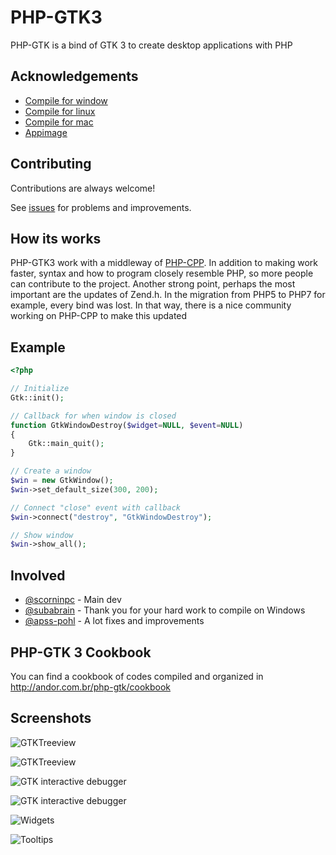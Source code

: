 
# PHP-GTK3

PHP-GTK is a bind of GTK 3 to create desktop applications with PHP

## Acknowledgements

 - [Compile for window](https://github.com/scorninpc/php-gtk3/blob/master/docs/compile-windows.md)
 - [Compile for linux](https://github.com/scorninpc/php-gtk3/blob/master/docs/compile-linux.md)
 - [Compile for mac](https://github.com/scorninpc/php-gtk3/blob/master/docs/compile-mac.md)
 - [Appimage](https://github.com/scorninpc/php-gtk3/blob/master/docs/appimage.md)

## Contributing

Contributions are always welcome!

See [issues](https://github.com/scorninpc/php-gtk3/issues) for problems and improvements.

## How its works

PHP-GTK3 work with a middleway of [PHP-CPP](https://github.com/CopernicaMarketingSoftware/PHP-CPP). In addition to making work faster, syntax and how to program closely resemble PHP, so more people can contribute to the project. Another strong point, perhaps the most important are the updates of Zend.h. In the migration from PHP5 to PHP7 for example, every bind was lost. In that way, there is a nice community working on PHP-CPP to make this updated

## Example

```php
<?php

// Initialize
Gtk::init();

// Callback for when window is closed
function GtkWindowDestroy($widget=NULL, $event=NULL)
{
	Gtk::main_quit();
}

// Create a window
$win = new GtkWindow();
$win->set_default_size(300, 200);

// Connect "close" event with callback
$win->connect("destroy", "GtkWindowDestroy");

// Show window
$win->show_all();
```

## Involved

- [@scorninpc](https://www.github.com/scorninpc) - Main dev
- [@subabrain](https://www.github.com/subabrain) - Thank you for your hard work to compile on Windows
- [@apss-pohl](https://github.com/apss-pohl) - A lot fixes and improvements

## PHP-GTK 3 Cookbook

You can find a cookbook of codes compiled and organized in http://andor.com.br/php-gtk/cookbook

## Screenshots

![GTKTreeview](https://i.imgur.com/zrO87QV.jpg)

![GTKTreeview](https://i.imgur.com/NeEjyLj.jpg)

![GTK interactive debugger](https://i.imgur.com/P50OpKF.jpg)

![GTK interactive debugger](https://i.imgur.com/NZkie9R.jpg)

![Widgets](https://i.imgur.com/UpBIYQB.jpg)

![Tooltips](https://i.imgur.com/cGECrWu.jpg)

